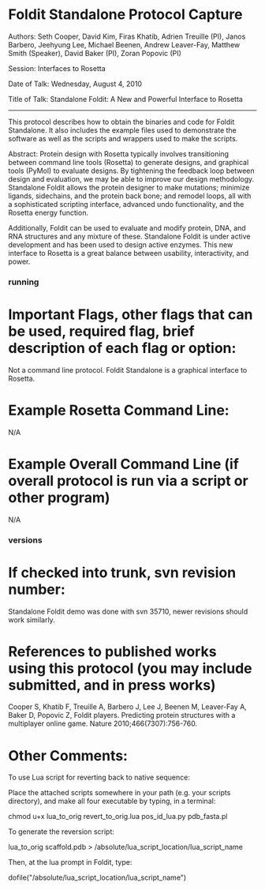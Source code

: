 Foldit Standalone Protocol Capture
==================================

Authors: Seth Cooper, David Kim, Firas Khatib, Adrien Treuille (PI), Janos 
Barbero, Jeehyung Lee, Michael Beenen, Andrew Leaver-Fay, Matthew Smith 
(Speaker), David Baker (PI), Zoran Popovic (PI)

Session: Interfaces to Rosetta

Date of Talk: Wednesday, August 4, 2010

Title of Talk: Standalone Foldit: A New and Powerful Interface to Rosetta

---

This protocol describes how to obtain the binaries and code for Foldit Standalone.  It also includes the example files used to demonstrate the software as well as the scripts and wrappers used to make the scripts.

Abstract:
Protein design with Rosetta typically involves transitioning between
command line tools (Rosetta) to generate designs, and graphical tools
(PyMol) to evaluate designs.  By tightening the feedback loop between
design and evaluation, we may be able to improve our design
methodology.  Standalone Foldit allows the protein designer to make
mutations; minimize ligands, sidechains, and the protein back bone;
and remodel loops, all with a sophisticated scripting interface,
advanced undo functionality, and the Rosetta energy function.

Additionally, Foldit can be used to evaluate and modify protein, DNA,
and RNA structures and any mixture of these.  Standalone Foldit is
under active development and has been used to design active enzymes.
This new interface to Rosetta is a great balance between usability,
interactivity, and power.

### running #########
# Important Flags, other flags that can be used, required flag, brief description of each flag or option:

Not a command line protocol.  Foldit Standalone is a graphical interface to Rosetta.

# Example Rosetta Command Line:

N/A

# Example Overall Command Line (if overall protocol is run via a script or other program)

N/A

### versions #########
# If checked into trunk, svn revision number: 

Standalone Foldit demo was done with svn 35710, newer revisions should work similarly.

# References to published works using this protocol (you may include submitted, and in press works)

Cooper S, Khatib F, Treuille A, Barbero J, Lee J, Beenen M, Leaver-Fay A, Baker D, Popovic Z, Foldit players. Predicting protein structures with a multiplayer online game. Nature 2010;466(7307):756-760.

# Other Comments: 

To use Lua script for reverting back to native sequence:

Place the attached scripts somewhere in your path (e.g. your scripts directory), and make all four executable by typing, in a terminal:

chmod u+x lua_to_orig revert_to_orig.lua pos_id_lua.py pdb_fasta.pl

To generate the reversion script:

lua_to_orig scaffold.pdb > /absolute/lua_script_location/lua_script_name

Then, at the lua prompt in Foldit, type:

dofile("/absolute/lua_script_location/lua_script_name")
